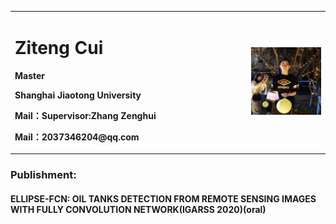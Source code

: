 <table border="0">
  <tr>
    <td width="75%">
      <h1>Ziteng Cui</h1>
      <p><b>Master</b></p>
      <p><b>Shanghai Jiaotong University</b></p>
      <p><b>Mail：Supervisor:Zhang Zenghui</b></p>
      <p><b>Mail：2037346204@qq.com</b></p>  
    </td>
    <td width="25%">
      <img src="cui.jpg" width="100%">      
    </td>
  </tr>
</table>

### Publishment:
#### ELLIPSE-FCN: OIL TANKS DETECTION FROM REMOTE SENSING IMAGES WITH FULLY CONVOLUTION NETWORK(IGARSS 2020)(oral)

